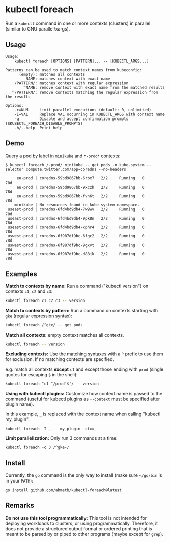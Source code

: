 # kubectl foreach

Run a `kubectl` command in one or more contexts (clusters) in parallel
(similar to GNU parallel/xargs).

## Usage

```text
Usage:
    kubectl foreach [OPTIONS] [PATTERN]... -- [KUBECTL_ARGS...]

Patterns can be used to match context names from kubeconfig:
      (empty): matches all contexts
         NAME: matches context with exact name
    /PATTERN/: matches context with regular expression
        ^NAME: remove context with exact name from the matched results
   ^/PATTERN/: remove contexts matching the regular expression from the results
    
Options:
    -c=NUM     Limit parallel executions (default: 0, unlimited)
    -I=VAL     Replace VAL occurring in KUBECTL_ARGS with context name
    -q         Disable and accept confirmation prompts ($KUBECTL_FOREACH_DISABLE_PROMPTS) 
    -h/--help  Print help
```

## Demo

Query a pod by label in `minikube` and `*-prod*` contexts:

```text
$ kubectl foreach /-prod/ minikube -- get pods -n kube-system --selector compute.twitter.com/app=coredns --no-headers

     eu-prod | coredns-59bd9867bb-6rbx7   2/2     Running   0          78d
     eu-prod | coredns-59bd9867bb-9xczh   2/2     Running   0          78d
     eu-prod | coredns-59bd9867bb-fvn6t   2/2     Running   0          78d
    minikube | No resources found in kube-system namespace.
 useast-prod | coredns-6fd4bd9db4-7w9wv   2/2     Running   0          78d
 useast-prod | coredns-6fd4bd9db4-9pk8n   2/2     Running   0          78d
 useast-prod | coredns-6fd4bd9db4-xphr4   2/2     Running   0          78d
 uswest-prod | coredns-6f987df9bc-6fgc2   2/2     Running   0          78d
 uswest-prod | coredns-6f987df9bc-9gxvt   2/2     Running   0          78d
 uswest-prod | coredns-6f987df9bc-d88jk   2/2     Running   0          78d
```

## Examples

**Match to contexts by name:** Run a command ("kubectl version") on contexts `c1`, `c2`
and `c3`:

```sh
kubectl foreach c1 c2 c3 -- version
```

**Match to contexts by pattern:** Run a command on contexts starting with `gke`
(regular expression syntax):

```sh
kubectl foreach /^gke/ -- get pods
```

**Match all contexts:** empty context matches all contexts.

```sh
kubectl foreach -- version
```

**Excluding contexts:** Use the matching syntaxes with a `^` prefix to use them
for exclusion. If no matching contexts are specified.

e.g. match all contexts **except** `c1` and except those ending
with `prod` (single quotes for escaping `$` in the shell):

```shell
kubectl foreach ^c1 ^/prod'$'/ -- version
```

**Using with kubectl plugins:** Customize how context name is passed to the command
(useful for kubectl plugins as `--context` must be specified after plugin name).

In this example, `_` is replaced with the context name when calling "kubectl
my_plugin".

```shell
kubectl foreach -I _ -- my_plugin -ctx=_
```

**Limit parallelization:** Only run 3 commands at a time:

```
kubectl foreach -c 3 /^gke-/
```

## Install

Currently, the `go` command is the only way to install
(make sure `~/go/bin` is in your `PATH`):

```
go install github.com/ahmetb/kubectl-foreach@latest
```

## Remarks

**Do not use this tool programmatically:**
This tool is not intended for deploying workloads to clusters, or using
programmatically. Therefore, it does not provide a structured output format or
ordered printing that is meant to be parsed by or piped to other programs (maybe
except for `grep`).
